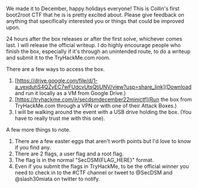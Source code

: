 
We made it to December, happy holidays everyone! This is Collin's first boot2root CTF that he is is pretty excited about. Please give feedback on anything that specifically interested you or things that could be improved upon.

24 hours after the box releases or after the first solve, whichever comes last. I will release the official writeup. I do highly encourage people who finish the box, especially if it's through an unintended route, to do a writeup and submit it to the TryHackMe.com room.

There are a few ways to access the box.

1. [https://drive.google.com/file/d/1-a_yexduhS4QZvEC7wFUdcvUtsQtiUNV/view?usp=share_link](Download and run it locally as a VM from Google Drive.)
2. [https://tryhackme.com/jr/secdsmdecember22minictf](Run the box from TryHackMe.com through a VPN or with one of their Attack Boxes.)
3. I will be walking around the event with a USB drive holding the box. (You have to really trust me with this one).


A few more things to note.


1. There are a few easter eggs that aren't worth points but I'd love to know if you find any.
2. There are 2 flags, a user flag and a root flag.
3. The flag is in the normal "SecDSM{FLAG_HERE}" format.
4. Even if you submit the flags in TryHackMe, to be the official winner you need to check in to the #CTF channel or tweet to @SecDSM and @slash30miata on twitter to notify.
